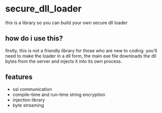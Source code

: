 # secure_dll_loader
this is a library so you can build your own secure dll loader

## how do i use this?
firstly, this is not a friendly library for those who are new to coding.
you'll need to make the loader in a dll form, the main exe file downloads the dll bytes from the server and injects it into its own process.

## features
- ssl communication
- compile-time and run-time string encryption
- injection library
- byte streaming
